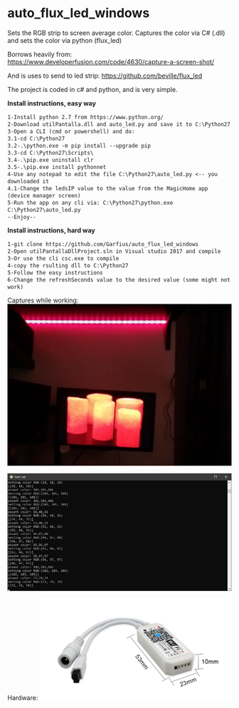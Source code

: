 # auto_flux_led_windows

Sets the RGB strip to screen average color. Captures the color via C# (.dll) and sets the color via python (flux_led)

Borrows heavily from: https://www.developerfusion.com/code/4630/capture-a-screen-shot/

And is uses to send to led strip: https://github.com/beville/flux_led

The project is coded in c# and python, and is very simple.

**Install instructions, easy way**
```
1-Install python 2.7 from https://www.python.org/
2-Download utilPantalla.dll and auto_led.py and save it to C:\Python27
3-Open a CLI (cmd or powershell) and do:
3.1-cd C:\Python27
3.2-.\python.exe -m pip install --upgrade pip
3.3-cd C:\Python27\Scripts\
3.4-.\pip.exe uninstall clr
3.5-.\pip.exe install pythonnet
4-Use any notepad to edit the file C:\Python27\auto_led.py <-- you downloaded it
4.1-Change the ledsIP value to the value from the MagicHome app (device manager screen)
5-Run the app on any cli via: C:\Python27\python.exe C:\Python27\auto_led.py
--Enjoy--
```
**Install instructions, hard way**
```
1-git clone https://github.com/Garfius/auto_flux_led_windows
2-Open utilPantallaDllProject.sln in Visual studio 2017 and compile
3-Or use the cli csc.exe to compile
4-copy the rsulting dll to C:\Python27
5-Follow the easy instructions
6-Change the refreshSeconds value to the desired value (some might not work)
```

Captures while working:
[![See youtube video](https://github.com/Garfius/auto_flux_led_windows/blob/master/youtube.PNG)](https://youtu.be/E6if6eAnrn8)

![alt text](https://github.com/Garfius/auto_flux_led_windows/blob/master/auto_led.jpg)

Hardware:
![alt text](https://github.com/Garfius/auto_flux_led_windows/blob/master/aparell.PNG)
